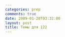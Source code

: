 ```yaml
---
categories: prep
comments: true
date: 2009-01-28T03:32:00
layout: post
title: Темы для 122
---
```


